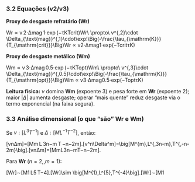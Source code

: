 ### 3.2 Equações (v2/v3)

**Proxy de desgaste refratário (Wr)**

Wr ∝ v 2⋅Δmag 1⋅exp⁡ ⁣(−τKTcrit)Wr\ \propto\ v^{\,2}\cdot \Delta_{\text{mag}}^{\,1}\cdot\exp\!\Big(-\frac{\tau_{\mathrm{K}}}{T_{\mathrm{crit}}}\Big)Wr ∝ v2⋅Δmag1​⋅exp(−Tcrit​τK​​)

**Proxy de desgaste metálico (Wm)**

Wm ∝ v 3⋅Δmag 0.5⋅exp⁡ ⁣(−τKTopt)Wm\ \propto\ v^{\,3}\cdot \Delta_{\text{mag}}^{\,0.5}\cdot\exp\!\Big(-\frac{\tau_{\mathrm{K}}}{T_{\mathrm{opt}}}\Big)Wm ∝ v3⋅Δmag0.5​⋅exp(−Topt​τK​​)

**Leitura física:** $v$ domina **Wm** (expoente 3) e pesa forte em **Wr** (expoente 2); maior $|\Delta|$ aumenta desgaste; operar “mais quente” reduz desgaste via o termo exponencial (na faixa segura).

### 3.3 Análise dimensional (o que “são” Wr e Wm)

Se $v:[L^3T^{-1}]$ e $\Delta:[ML^{-1}T^{-2}]$, então:

[vnΔm]=[Mm L 3n−m T −n−2m].[v^n\Delta^m]=\big[M^{m}\,L^{\,3n-m}\,T^{\,-n-2m}\big].[vnΔm]=[MmL3n−mT−n−2m].

Para **Wr** ($n{=}2,,m{=}1$):

[Wr]∼[M1 L5 T−4].[Wr]\sim \big[M^{1}\,L^{5}\,T^{-4}\big].[Wr]∼[M1